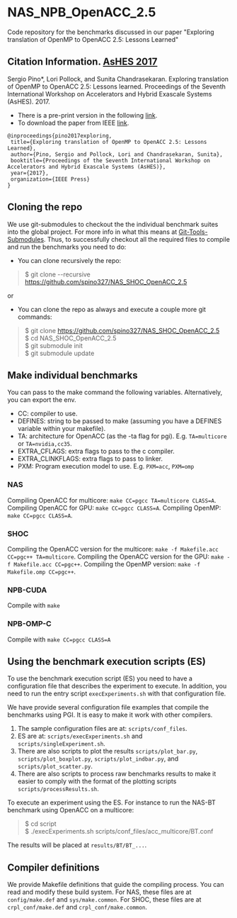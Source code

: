 # NAS_NPB_OpenACC_2.5

Code repository for the benchmarks discussed in our paper "Exploring translation of OpenMP to OpenACC 2.5: Lessons Learned"

## Citation Information. [AsHES 2017](http://www.mcs.anl.gov/events/workshops/ashes/2017/program.php)
Sergio Pino\*, Lori Pollock, and Sunita Chandrasekaran. Exploring translation of OpenMP to OpenACC 2.5: Lessons learned. Proceedings of the Seventh International Workshop on Accelerators and Hybrid Exascale Systems (AsHES). 2017. 

- There is a pre-print version in the following [link](https://www.researchgate.net/publication/314207299_Exploring_translation_of_OpenMP_to_OpenACC_25_Lessons_Learned).  
- To download the paper from IEEE [link](https://doi.org/10.1109/IPDPSW.2017.84).  
```
@inproceedings{pino2017exploring,
 title={Exploring translation of OpenMP to OpenACC 2.5: Lessons Learned},
 author={Pino, Sergio and Pollock, Lori and Chandrasekaran, Sunita},
 booktitle={Proceedings of the Seventh International Workshop on Accelerators and Hybrid Exascale Systems (AsHES)},
 year={2017},
 organization={IEEE Press}
}
```

## Cloning the repo

We use git-submodules to checkout the the individual benchmark suites into the global project. For more info in what this means at <a href="https://git-scm.com/book/en/v2/Git-Tools-Submodules" target="blank">Git-Tools-Submodules</a>. Thus, to successfully checkout all the required files to compile and run the benchmarks you need to do:

* You can clone recursively the repo:

> $ git clone --recursive https://github.com/spino327/NAS_SHOC_OpenACC_2.5  

or 

* You can clone the repo as always and execute a couple more git commands:

> $ git clone https://github.com/spino327/NAS_SHOC_OpenACC_2.5  
> $ cd NAS_SHOC_OpenACC_2.5  
> $ git submodule init  
> $ git submodule update  

## Make individual benchmarks

You can pass to the make command the following variables. Alternatively, you can export the env.

* CC: compiler to use.  
* DEFINES: string to be passed to make (assuming you have a DEFINES variable within your makefile).  
* TA: architecture for OpenACC (as the -ta flag for pgi). E.g. `TA=multicore` or `TA=nvidia,cc35`.  
* EXTRA_CFLAGS: extra flags to pass to the c compiler.  
* EXTRA_CLINKFLAGS: extra flags to pass to linker.
* PXM: Program execution model to use. E.g. `PXM=acc`, `PXM=omp`

### NAS
Compiling OpenACC for multicore: `make CC=pgcc TA=multicore CLASS=A`.
Compiling OpenACC for GPU: `make CC=pgcc CLASS=A`.
Compiling OpenMP: `make CC=pgcc CLASS=A`.

### SHOC
Compiling the OpenACC version for the multicore: `make -f Makefile.acc CC=pgc++ TA=multicore`.
Compiling the OpenACC version for the GPU: `make -f Makefile.acc CC=pgc++`.
Compiling the OpenMP version: `make -f Makefile.omp CC=pgc++`.

### NPB-CUDA
Compile with `make`

### NPB-OMP-C
Compile with `make CC=pgcc CLASS=A`

## Using the benchmark execution scripts (ES)

To use the benchmark execution script (ES) you need to have a configuration file that describes the experiment to execute. In addition, you need to run the entry script `execExperiments.sh` with that configuration file.

We have provide several configuration file examples that compile the benchmarks using PGI. It is easy to make it work with other compilers.

1. The sample configuration files are at: `scripts/conf_files`.  
2. ES are at: `scripts/execExperiments.sh` and `scripts/singleExperiment.sh`.  
3. There are also scripts to plot the results `scripts/plot_bar.py`, `scripts/plot_boxplot.py`, `scripts/plot_indbar.py`, and `scripts/plot_scatter.py`.  
4. There are also scripts to process raw benchmarks results to make it easier to comply with the format of the plotting scripts `scripts/processResults.sh`.  

To execute an experiment using the ES. For instance to run the NAS-BT benchmark using OpenACC on a multicore:
> $ cd script  
> $ ./execExperiments.sh scripts/conf_files/acc_multicore/BT.conf  

The results will be placed at `results/BT/BT_...`.

## Compiler definitions

We provide Makefile definitions that guide the compiling process. You can read and modify these build system. For NAS, these files are at `config/make.def` and `sys/make.common`. For SHOC, these files are at `crpl_conf/make.def` and `crpl_conf/make.common`.

